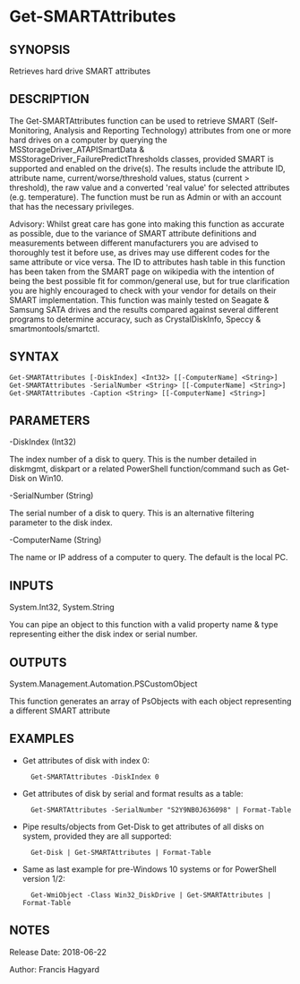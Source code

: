# Get-SMARTAttributes

SYNOPSIS
--------
Retrieves hard drive SMART attributes

DESCRIPTION
-----------
The Get-SMARTAttributes function can be used to retrieve SMART (Self-Monitoring, Analysis
and Reporting Technology) attributes from one or more hard drives on a computer by
querying the MSStorageDriver_ATAPISmartData & MSStorageDriver_FailurePredictThresholds
classes, provided SMART is supported and enabled on the drive(s). The results include the
attribute ID, attribute name, current/worse/threshold values, status (current > threshold),
the raw value and a converted 'real value' for selected attributes (e.g. temperature).
The function must be run as Admin or with an account that has the necessary privileges.

Advisory: Whilst great care has gone into making this function as accurate as possible, 
due to the variance of SMART attribute definitions and measurements between different 
manufacturers you are advised to thoroughly test it before use, as drives may use different 
codes for the same attribute or vice versa. The ID to attributes hash table in this function 
has been taken from the SMART page on wikipedia with the intention of being the best possible 
fit for common/general use, but for true clarification you are highly encouraged to check
with your vendor for details on their SMART implementation. This function was mainly tested
on Seagate & Samsung SATA drives and the results compared against several different programs
to determine accuracy, such as CrystalDiskInfo, Speccy & smartmontools/smartctl.

SYNTAX
------
    Get-SMARTAttributes [-DiskIndex] <Int32> [[-ComputerName] <String>]
    Get-SMARTAttributes -SerialNumber <String> [[-ComputerName] <String>]
    Get-SMARTAttributes -Caption <String> [[-ComputerName] <String>]

PARAMETERS
----------
-DiskIndex (Int32)

The index number of a disk to query. This is the number detailed in diskmgmt,
diskpart or a related PowerShell function/command such as Get-Disk on Win10.

-SerialNumber (String)

The serial number of a disk to query. This is an alternative filtering
parameter to the disk index.

-ComputerName (String)

The name or IP address of a computer to query. The default is the local PC.

INPUTS
------
System.Int32, System.String

You can pipe an object to this function with a valid property name & type
representing either the disk index or serial number.

OUTPUTS
-------
System.Management.Automation.PSCustomObject

This function generates an array of PsObjects with each object
representing a different SMART attribute

EXAMPLES
--------

- Get attributes of disk with index 0:

        Get-SMARTAttributes -DiskIndex 0

- Get attributes of disk by serial and format results as a table:

        Get-SMARTAttributes -SerialNumber "S2Y9NB0J636098" | Format-Table

- Pipe results/objects from Get-Disk to get attributes of all disks on system, provided they are all supported:

        Get-Disk | Get-SMARTAttributes | Format-Table

- Same as last example for pre-Windows 10 systems or for PowerShell version 1/2:

        Get-WmiObject -Class Win32_DiskDrive | Get-SMARTAttributes | Format-Table

NOTES
-----
Release Date: 2018-06-22

Author: Francis Hagyard
